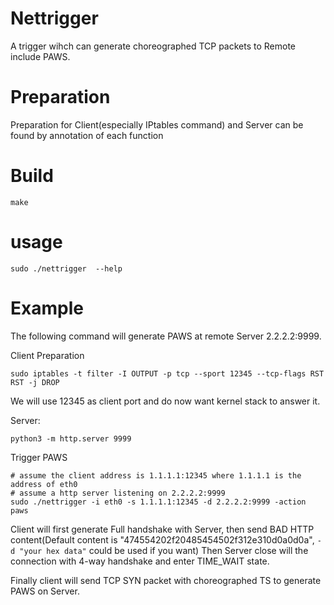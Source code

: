# Nettrigger  
A trigger wihch can generate choreographed TCP packets to Remote include PAWS.  

# Preparation  
Preparation for Client(especially IPtables command) and Server can be found by annotation of each function

# Build 
`make`  

# usage  
`sudo ./nettrigger  --help`

# Example  
The following command will generate PAWS at remote Server 2.2.2.2:9999. 

Client Preparation
```
sudo iptables -t filter -I OUTPUT -p tcp --sport 12345 --tcp-flags RST RST -j DROP
```  
We will use 12345 as client port and do now want kernel stack to answer it.  

Server:  
```
python3 -m http.server 9999
```

Trigger PAWS  
```
# assume the client address is 1.1.1.1:12345 where 1.1.1.1 is the address of eth0  
# assume a http server listening on 2.2.2.2:9999
sudo ./nettrigger -i eth0 -s 1.1.1.1:12345 -d 2.2.2.2:9999 -action paws
```  
Client will first generate Full handshake with Server, then send BAD HTTP content(Default content is "474554202f20485454502f312e310d0a0d0a", `-d "your hex data"` could be used if you want) 
Then Server close will the connection with 4-way handshake and enter TIME_WAIT state.  

Finally client will send TCP SYN packet with choreographed TS to generate PAWS on Server.  

